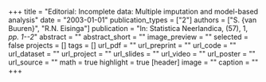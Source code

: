 +++
title = "Editorial: Incomplete data: Multiple imputation and model-based analysis"
date = "2003-01-01"
publication_types = ["2"]
authors = ["S. {van Buuren}", "R.N. Eisinga"]
publication = "In: Statistica Neerlandica, (57), 1, _pp. 1--2_"
abstract = ""
abstract_short = ""
image_preview = ""
selected = false
projects = []
tags = []
url_pdf = ""
url_preprint = ""
url_code = ""
url_dataset = ""
url_project = ""
url_slides = ""
url_video = ""
url_poster = ""
url_source = ""
math = true
highlight = true
[header]
image = ""
caption = ""
+++
